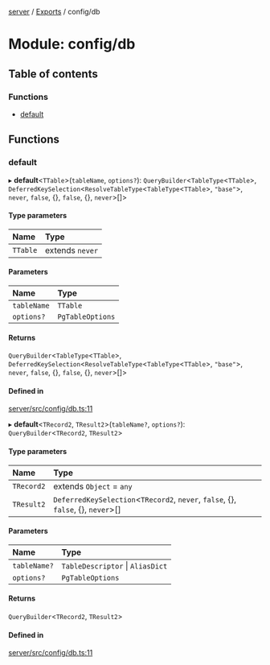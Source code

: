 [server](../README.md) / [Exports](../modules.md) / config/db

# Module: config/db

## Table of contents

### Functions

- [default](config_db.md#default)

## Functions

### default

▸ **default**\<`TTable`\>(`tableName`, `options?`): `QueryBuilder`\<`TableType`\<`TTable`\>, `DeferredKeySelection`\<`ResolveTableType`\<`TableType`\<`TTable`\>, ``"base"``\>, `never`, ``false``, {}, ``false``, {}, `never`\>[]\>

#### Type parameters

| Name | Type |
| :------ | :------ |
| `TTable` | extends `never` |

#### Parameters

| Name | Type |
| :------ | :------ |
| `tableName` | `TTable` |
| `options?` | `PgTableOptions` |

#### Returns

`QueryBuilder`\<`TableType`\<`TTable`\>, `DeferredKeySelection`\<`ResolveTableType`\<`TableType`\<`TTable`\>, ``"base"``\>, `never`, ``false``, {}, ``false``, {}, `never`\>[]\>

#### Defined in

[server/src/config/db.ts:11](https://github.com/niklas-joh/french-learning-platform/blob/f88c80a984d39a715bd427891d156cc94cff3831/server/src/config/db.ts#L11)

▸ **default**\<`TRecord2`, `TResult2`\>(`tableName?`, `options?`): `QueryBuilder`\<`TRecord2`, `TResult2`\>

#### Type parameters

| Name | Type |
| :------ | :------ |
| `TRecord2` | extends `Object` = `any` |
| `TResult2` | `DeferredKeySelection`\<`TRecord2`, `never`, ``false``, {}, ``false``, {}, `never`\>[] |

#### Parameters

| Name | Type |
| :------ | :------ |
| `tableName?` | `TableDescriptor` \| `AliasDict` |
| `options?` | `PgTableOptions` |

#### Returns

`QueryBuilder`\<`TRecord2`, `TResult2`\>

#### Defined in

[server/src/config/db.ts:11](https://github.com/niklas-joh/french-learning-platform/blob/f88c80a984d39a715bd427891d156cc94cff3831/server/src/config/db.ts#L11)

